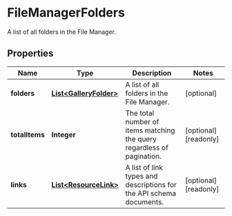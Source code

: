 

# FileManagerFolders

A list of all folders in the File Manager.

## Properties

| Name | Type | Description | Notes |
|------------ | ------------- | ------------- | -------------|
|**folders** | [**List&lt;GalleryFolder&gt;**](GalleryFolder.md) | A list of all folders in the File Manager. |  [optional] |
|**totalItems** | **Integer** | The total number of items matching the query regardless of pagination. |  [optional] [readonly] |
|**links** | [**List&lt;ResourceLink&gt;**](ResourceLink.md) | A list of link types and descriptions for the API schema documents. |  [optional] [readonly] |



